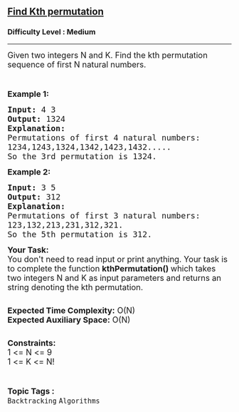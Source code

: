 <h2><a href="https://practice.geeksforgeeks.org/problems/find-kth-permutation/1">Find Kth permutation</a></h2><h3>Difficulty Level : Medium</h3><hr><div class="problems_problem_content__Xm_eO"><p><span style="font-size:18px">Given two integers N and K. Find the kth permutation sequence of first N natural numbers.</span></p>

<p>&nbsp;</p>

<p><span style="font-size:18px"><strong>Example 1:</strong></span></p>

<pre><span style="font-size:18px"><strong>Input: </strong>4 3</span>
<span style="font-size:18px"><strong>Output: </strong>1324</span>
<span style="font-size:18px"><strong>Explanation: </strong></span>
<span style="font-size:18px">Permutations of first 4 natural numbers:
1234,1243,1324,1342,1423,1432.....
So the 3rd permutation is 1324. </span>
</pre>

<p><span style="font-size:18px"><strong>Example 2:</strong></span></p>

<pre><span style="font-size:18px"><strong>Input: </strong>3 5</span>
<span style="font-size:18px"><strong>Output: </strong>312</span>
<span style="font-size:18px"><strong>Explanation: 
</strong>Permutations of first 3 natural numbers:
123,132,213,231,312,321.
So the 5th permutation is 312. </span></pre>

<p><span style="font-size:18px"><strong>Your Task:</strong><br>
You don't need to read input or print anything. Your task is to complete the function&nbsp;<strong>kthPermutation()&nbsp;</strong>which takes two integers N and K&nbsp;as input parameters and returns an string denoting the kth permutation. </span></p>

<p><br>
<span style="font-size:18px"><strong>Expected Time Complexity:</strong>&nbsp;O(N)<br>
<strong>Expected Auxiliary Space:</strong>&nbsp;O(N)</span></p>

<p><br>
<span style="font-size:18px"><strong>Constraints:</strong><br>
1 &lt;= N &lt;= 9<br>
1 &lt;= K&nbsp;&lt;= N!</span></p>
</div><br><p><span style=font-size:18px><strong>Topic Tags : </strong><br><code>Backtracking</code>&nbsp;<code>Algorithms</code>&nbsp;